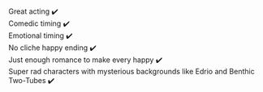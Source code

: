 
Great acting :heavy_check_mark:    
Comedic timing :heavy_check_mark:    
Emotional timing :heavy_check_mark:    
No cliche happy ending :heavy_check_mark:    
Just enough romance to make every happy :heavy_check_mark:  
Super rad characters with mysterious backgrounds like Edrio and Benthic Two-Tubes :heavy_check_mark:
